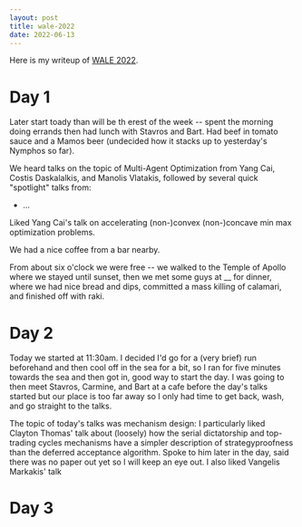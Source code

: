```yaml
---
layout: post
title: wale-2022
date: 2022-06-13
---
```


Here is my writeup of [WALE 2022](https://wale.gr/).

# Day 1

Later start toady than will be th erest of the week -- spent the morning doing errands then had lunch with Stavros and Bart. Had beef in tomato sauce and a Mamos beer (undecided how it stacks up to yesterday's Nymphos so far).

We heard talks on the topic of Multi-Agent Optimization from Yang Cai, Costis Daskalalkis, and Manolis Vlatakis, followed by several quick "spotlight" talks from:
- ...

Liked Yang Cai's talk on accelerating (non-)convex (non-)concave min max optimization problems.

We had a nice coffee from a bar nearby.

From about six o'clock we were free -- we walked to the Temple of Apollo where we stayed until sunset, then we met some guys at __ for dinner, where we had nice bread and dips, committed a mass killing of calamari, and finished off with raki.

# Day 2

Today we started at 11:30am. I decided I'd go for a (very brief) run beforehand and then cool off in the sea for a bit, so I ran for five minutes towards the sea and then got in, good way to start the day. I was going to then meet Stavros, Carmine, and Bart at a cafe before the day's talks started but our place is too far away so I only had time to get back, wash, and go straight to the talks. 

The topic of today's talks was mechanism design: I particularly liked Clayton
Thomas' talk about (loosely) how the serial dictatorship and top-trading cycles
mechanisms have a simpler description of strategyproofness than the deferred
acceptance algorithm. Spoke to him later in the day, said there was no paper
out yet so I will keep an eye out. I also liked Vangelis Markakis' talk 

# Day 3


